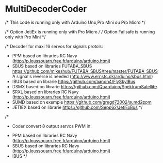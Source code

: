 # MultiDecoderCoder
/* This code is running only with Arduino Uno,Pro Mini ou Pro Micro */

/* Option JetiEx is running only with Pro Micro */
/* Option Failsafe is running only with Pro Mini */

/* Decoder for maxi 16 servos for signals protols:
 - PPM based on libraries RC Navy (http://p.loussouarn.free.fr/arduino/arduino.html) 
 - SBUS based on libraries FUTABA_SBUS https://github.com/mikeshub/FUTABA_SBUS/tree/master/FUTABA_SBUS
    A signal's reverse is needed (http://www.ernstc.dk/arduino/sbus.html)
 - IBUS based on librarie https://github.com/aanon4/FlySkyIBus 
 - DSMX based on librarie https://github.com/Quarduino/SpektrumSatellite
 - SRXL based on libraries RC Navy (http://p.loussouarn.free.fr/arduino/arduino.html) 
 - SUMD based on exemple https://github.com/gregd72002/sumd2ppm
 - JETIEX based on librarie https://github.com/Sepp62/JetiExBus
*/

/*
 * Coder convert 8 output servos PWM in:
 - PPM based on libraries RC Navy (http://p.loussouarn.free.fr/arduino/arduino.html) 
 - SBUS based on libraries RC Navy (http://p.loussouarn.free.fr/arduino/arduino.html) 
 - IBUS
 */
